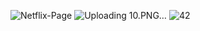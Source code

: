 
![Netflix-Page](https://github.com/skumawatdev/Netflix-clone/assets/60931208/1bddf57c-a9f1-45b7-984b-f4a8a712751d)
![Uploading 10.PNG…]()
![42](https://github.com/skumawatdev/Netflix-clone/assets/60931208/6200d25e-bf11-4a0f-9871-1f16ce4ac7ad)
